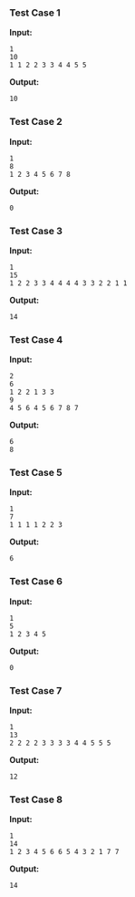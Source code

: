 ### Test Case 1
**Input:**
```
1
10
1 1 2 2 3 3 4 4 5 5
```
**Output:**
```
10
```

### Test Case 2
**Input:**
```
1
8
1 2 3 4 5 6 7 8
```
**Output:**
```
0
```

### Test Case 3
**Input:**
```
1
15
1 2 2 3 3 4 4 4 4 3 3 2 2 1 1
```
**Output:**
```
14
```

### Test Case 4
**Input:**
```
2
6
1 2 2 1 3 3
9
4 5 6 4 5 6 7 8 7
```
**Output:**
```
6
8
```

### Test Case 5
**Input:**
```
1
7
1 1 1 1 2 2 3
```
**Output:**
```
6
```

### Test Case 6
**Input:**
```
1
5
1 2 3 4 5
```
**Output:**
```
0
```

### Test Case 7
**Input:**
```
1
13
2 2 2 2 3 3 3 3 4 4 5 5 5
```
**Output:**
```
12
```

### Test Case 8
**Input:**
```
1
14
1 2 3 4 5 6 6 5 4 3 2 1 7 7
```
**Output:**
```
14
```

